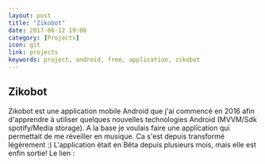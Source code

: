```yaml
---
layout: post
title: "Zikobot"
date: 2017-06-12 19:00
category: [Projects]
icon: git
link: projects
keywords: project, android, free, application, zikobot
---
```


<h2>Zikobot</h2>
<p>
	Zikobot est une application mobile Android que j'ai commencé en 2016 afin d'apprendre à utiliser quelques nouvelles technologies Android (MVVM/Sdk spotify/Media storage).
	A la base je voulais faire une application qui permettait de me réveiller en musique.
	Ca s'est depuis transformé légèrement :)
	L'application était en Bêta depuis plusieurs mois, mais elle est enfin sortie!
	Le lien :
</p>
